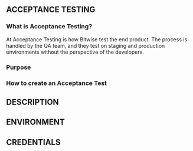 ## ACCEPTANCE TESTING
### What is Acceptance Testing?
At Acceptance Testing is how Bitwise test the end product.  The process is handled by the QA team, and they test on staging and production environments without the perspective of the developers.

### Purpose

### How to create an Acceptance Test
## DESCRIPTION
## ENVIRONMENT
## CREDENTIALS 